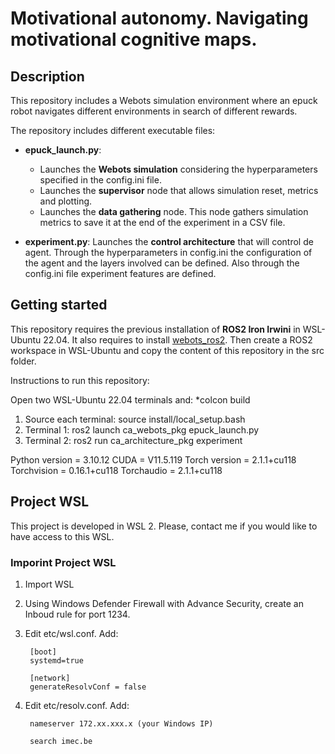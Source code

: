 # Motivational autonomy. Navigating motivational cognitive maps.

## Description

This repository includes a Webots simulation environment where an epuck robot navigates different environments in search of different rewards.

The repository includes different executable files:
* **epuck_launch.py**:
	- Launches the **Webots simulation** considering the hyperparameters specified in the config.ini file.
	- Launches the **supervisor** node that allows simulation reset, metrics and plotting.
	- Launches the **data gathering** node. This node gathers simulation metrics to save it at the end of the experiment in a CSV file.

* **experiment.py**: Launches the **control architecture** that will control de agent. Through the hyperparameters in config.ini the configuration of the agent and the layers involved can be defined. Also through the config.ini file experiment features are defined.


## Getting started

This repository requires the previous installation of **ROS2 Iron Irwini** in WSL-Ubuntu 22.04. 
It also requires to install [webots_ros2](https://docs.ros.org/en/iron/Tutorials/Advanced/Simulators/Webots/).
Then create a ROS2 workspace in WSL-Ubuntu and copy the content of this repository in the src folder.

Instructions to run this repository:

Open two WSL-Ubuntu 22.04 terminals and:
*colcon build
1. Source each terminal: source install/local_setup.bash
2. Terminal 1: ros2 launch ca_webots_pkg epuck_launch.py
3. Terminal 2: ros2 run ca_architecture_pkg experiment



Python version = 3.10.12
CUDA = V11.5.119
Torch version = 2.1.1+cu118
Torchvision = 0.16.1+cu118
Torchaudio = 2.1.1+cu118


## Project WSL

This project is developed in WSL 2. Please, contact me if you would like to have access to this WSL.

### Imporint Project WSL
1. Import WSL
2. Using Windows Defender Firewall with Advance Security, create an Inboud rule for port 1234.
3. Edit etc/wsl.conf. Add:

		[boot]
		systemd=true

		[network]
		generateResolvConf = false

4. Edit etc/resolv.conf. Add:

		nameserver 172.xx.xxx.x (your Windows IP)

		search imec.be


